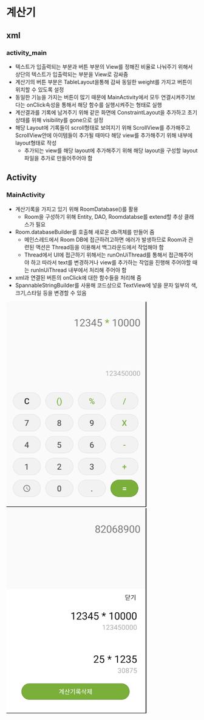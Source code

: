 # 계산기  
## xml  
### activity_main  
+ 텍스트가 입출력되는 부분과 버튼 부분의 View를 정해진 비율로 나눠주기 위해서 상단의 텍스트가 입출력되는 부분을 View로 감싸줌  
+ 계산기의 버튼 부분은 TableLayout을통해 감싸 동일한 weight를 가지고 버튼이 위치할 수 있도록 설정  
+ 동일한 기능을 가지는 버튼이 많기 때문에 MainActivity에서 모두 연결시켜주기보다는 onClick속성을 통해서 해당 함수를 실행시켜주는 형태로 실행  
+ 계산결과를 기록에 남겨주기 위해 같은 화면에 ConstraintLayout을 추가하고 초기상태를 위해 visibility를 gone으로 설정  
+ 해당 Layout에 기록들이 scroll형태로 보여지기 위해 ScrollView를 추가해주고 ScrollView안에 아이템들이 추가될 때마다 해당 view를 추가해주기 위해 내부에 layout형태로 작성  
  - 추가되는 view를 해당 layout에 추가해주기 위해 해당 layout을 구성할 layout파일을 추가로 만들어주어야 함  

## Activity  
### MainActivity  
+ 계산기록을 가지고 있기 위해 RoomDatabase()를 활용 
  - Room을 구성하기 위해 Entity, DAO, Roomdatabse를 extend할 추상 클래스가 필요    
+ Room.databaseBuilder를 호출해 새로운 db객체를 만들어 줌  
  - 메인스레드에서 Room DB에 접근하려고하면 에러가 발생하므로 Room과 관련된 액션은 Thread등을 이용해서 백그라운드에서 작업해야 함  
  - Thread에서 UI에 접근하기 위해서는 runOnUiThread를 통해서 접근해주어야 하고 따라서 text를 변경하거나 view를 추가하는 작업을 진행해 주어야할 때는 runInUiThread 내부에서 처리해 주어야 함  
+ xml과 연결된 버튼의 onClick에 대한 함수들을 처리해 줌   
+ SpannableStringBuilder를 사용해 코드상으로 TextView에 넣을 문자 일부의 색,크기,스타일 등을 변경할 수 있음   

![1](./1.png)
![1](./2.png) 
